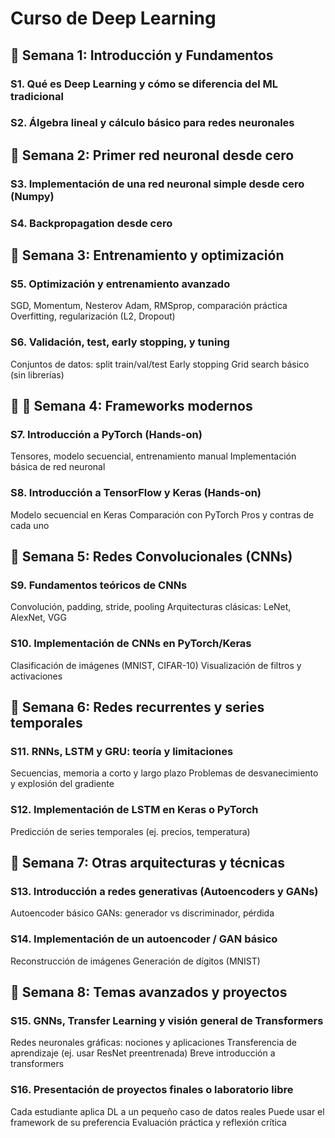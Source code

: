 # Curso de Deep Learning

## 📅 Semana 1: Introducción y Fundamentos
### S1. Qué es Deep Learning y cómo se diferencia del ML tradicional
### S2. Álgebra lineal y cálculo básico para redes neuronales

## 📅 Semana 2: Primer red neuronal desde cero
### S3. Implementación de una red neuronal simple desde cero (Numpy)
### S4. Backpropagation desde cero

## 📅 Semana 3: Entrenamiento y optimización
### S5. Optimización y entrenamiento avanzado
SGD, Momentum, Nesterov
Adam, RMSprop, comparación práctica
Overfitting, regularización (L2, Dropout)
### S6. Validación, test, early stopping, y tuning
Conjuntos de datos: split train/val/test
Early stopping
Grid search básico (sin librerías)

## 📅 📅 Semana 4: Frameworks modernos
### S7. Introducción a PyTorch (Hands-on)
Tensores, modelo secuencial, entrenamiento manual
Implementación básica de red neuronal
### S8. Introducción a TensorFlow y Keras (Hands-on)
Modelo secuencial en Keras
Comparación con PyTorch
Pros y contras de cada uno

## 📅 Semana 5: Redes Convolucionales (CNNs)
### S9. Fundamentos teóricos de CNNs
Convolución, padding, stride, pooling
Arquitecturas clásicas: LeNet, AlexNet, VGG
### S10. Implementación de CNNs en PyTorch/Keras
Clasificación de imágenes (MNIST, CIFAR-10)
Visualización de filtros y activaciones

## 📅 Semana 6: Redes recurrentes y series temporales
### S11. RNNs, LSTM y GRU: teoría y limitaciones
Secuencias, memoria a corto y largo plazo
Problemas de desvanecimiento y explosión del gradiente
### S12. Implementación de LSTM en Keras o PyTorch
Predicción de series temporales (ej. precios, temperatura)

## 📅 Semana 7: Otras arquitecturas y técnicas
### S13. Introducción a redes generativas (Autoencoders y GANs)
Autoencoder básico
GANs: generador vs discriminador, pérdida
### S14. Implementación de un autoencoder / GAN básico
Reconstrucción de imágenes
Generación de dígitos (MNIST)

## 📅 Semana 8: Temas avanzados y proyectos
### S15. GNNs, Transfer Learning y visión general de Transformers
Redes neuronales gráficas: nociones y aplicaciones
Transferencia de aprendizaje (ej. usar ResNet preentrenada)
Breve introducción a transformers
### S16. Presentación de proyectos finales o laboratorio libre
Cada estudiante aplica DL a un pequeño caso de datos reales
Puede usar el framework de su preferencia
Evaluación práctica y reflexión crítica
